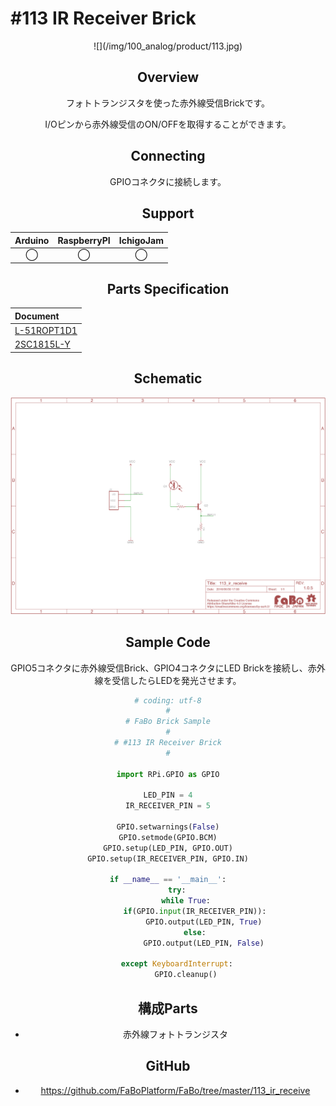 # #113 IR Receiver Brick

<center>![](/img/100_analog/product/113.jpg)
<!--COLORME-->

## Overview
フォトトランジスタを使った赤外線受信Brickです。

I/Oピンから赤外線受信のON/OFFを取得することができます。

## Connecting
GPIOコネクタに接続します。

## Support
|Arduino|RaspberryPI|IchigoJam|
|:--:|:--:|:--:|
|◯|◯|◯|

## Parts Specification
| Document |
|:--|
| [L-51ROPT1D1](http://akizukidenshi.com/catalog/g/gI-04211/) |
| [2SC1815L-Y](http://akizukidenshi.com/catalog/g/gI-06475/) |

## Schematic
![](/img/100_analog/schematic/113_ir_receive.png)

## Sample Code

GPIO5コネクタに赤外線受信Brick、GPIO4コネクタにLED Brickを接続し、赤外線を受信したらLEDを発光させます。

```python
# coding: utf-8
#
# FaBo Brick Sample
#
# #113 IR Receiver Brick
#

import RPi.GPIO as GPIO

LED_PIN = 4
IR_RECEIVER_PIN = 5

GPIO.setwarnings(False)
GPIO.setmode(GPIO.BCM)
GPIO.setup(LED_PIN, GPIO.OUT)
GPIO.setup(IR_RECEIVER_PIN, GPIO.IN)

if __name__ == '__main__':
    try:
        while True:
            if(GPIO.input(IR_RECEIVER_PIN)):
                GPIO.output(LED_PIN, True)
            else:
                GPIO.output(LED_PIN, False)

    except KeyboardInterrupt:
        GPIO.cleanup()

```

## 構成Parts
- 赤外線フォトトランジスタ

## GitHub
- https://github.com/FaBoPlatform/FaBo/tree/master/113_ir_receive
